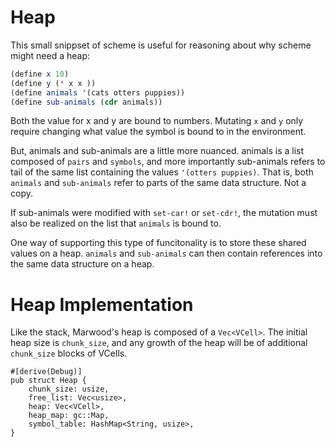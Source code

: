 # Heap

This small snippset of scheme is useful for reasoning about why scheme might need a heap:

```scheme
(define x 10)
(define y (* x x ))
(define animals '(cats otters puppies))
(define sub-animals (cdr animals))
```

Both the value for x and y are bound to numbers. Mutating `x` and `y` only require changing what value the symbol is bound to in the environment.

But, animals and sub-animals are a little more nuanced. animals is a list composed of `pairs` and `symbols`, and more importantly sub-animals refers to tail of the same list containing the values `'(otters puppies)`. That is, both `animals` and `sub-animals` refer to parts of the same data structure. Not a copy.

If sub-animals were modified with `set-car!` or `set-cdr!`, the mutation must also be realized on the list that `animals` is bound to.

One way of supporting this type of funcitonality is to store these shared values on a heap. `animals` and `sub-animals` can then contain references into the same data structure on a heap.

# Heap Implementation

Like the stack, Marwood's heap is composed of a `Vec<VCell>`. The initial heap size is `chunk_size`, and any growth of the heap will be of additional `chunk_size` blocks of VCells.

```rust,noplayground
#[derive(Debug)]
pub struct Heap {
    chunk_size: usize,
    free_list: Vec<usize>,
    heap: Vec<VCell>,
    heap_map: gc::Map,
    symbol_table: HashMap<String, usize>,
}
```